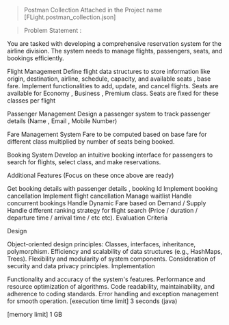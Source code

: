 >Postman Collection Attached in the Project name
[FLight.postman_collection.json]

>Problem Statement :

You are tasked with developing a comprehensive reservation system for the airline division.
The system needs to manage flights, passengers, seats, and bookings efficiently.

Flight Management
Define flight data structures to store information like origin, destination, airline, schedule, capacity, and available seats , base fare.
Implement functionalities to add, update, and cancel flights.
Seats are available for Economy , Business , Premium class. Seats are fixed for these classes per flight

Passenger Management
Design a passenger system to track passenger details (Name , Email , Mobile Number)

Fare Management System
Fare to be computed based on base fare for different class multiplied by number of seats being booked.

Booking System
Develop an intuitive booking interface for passengers to search for flights, select class, and make reservations.

Additional Features (Focus on these once above are ready)

Get booking details with passenger details , booking Id
Implement booking cancellation
Implement flight cancellation
Manage waitlist
Handle concurrent bookings
Handle Dynamic Fare based on Demand / Supply
Handle different ranking strategy for flight search (Price / duration / departure time / arrival time / etc etc).
Evaluation Criteria

Design

Object-oriented design principles: Classes, interfaces, inheritance, polymorphism.
Efficiency and scalability of data structures (e.g., HashMaps, Trees).
Flexibility and modularity of system components.
Consideration of security and data privacy principles.
Implementation

Functionality and accuracy of the system's features.
Performance and resource optimization of algorithms.
Code readability, maintainability, and adherence to coding standards.
Error handling and exception management for smooth operation.
[execution time limit] 3 seconds (java)

[memory limit] 1 GB